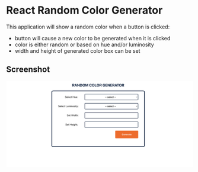 # React Random Color Generator

This application will show a random color when a button is clicked:

- button will cause a new color to be generated when it is clicked
- color is either random or based on hue and/or luminosity
- width and height of generated color box can be set

## Screenshot

<p>
  <img src="./public/colorGenerator.png" width="700" alt="screenhot random color generator">
</p>
